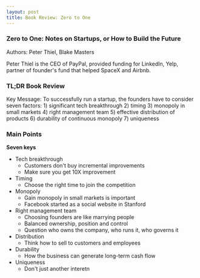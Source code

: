 ```yaml
---
layout: post
title: Book Review: Zero to One
---
```


### Zero to One: Notes on Startups, or How to Build the Future

Authors: Peter Thiel, Blake Masters

Peter Thiel is the CEO of PayPal, provided funding for LinkedIn, Yelp, partner of founder's fund that helped SpaceX and Airbnb.

### TL;DR Book Review

Key Message: To successfully run a startup, the founders have to consider seven factors: 1) significant tech breakthrough 2) timing 3) monopoly in small markets 4) right management team 5) effective distribution of products 6) durability of continuous monopoly 7) uniqueness

### Main Points

**Seven keys**

- Tech breakthrough
	- Customers don't buy incremental improvements
	- Make sure you get 10X improvement
- Timing
	- Choose the right time to join the competition
- Monopoly
	- Gain monopoly in small markets is important
	- Facebook started as a social website in Stanford
- Right management team
	- Choosing founders are like marrying people
	- Balanced ownership, position and control
	- Question who owns the company, who runs it, who governs it
- Distribution
	- Think how to sell to customers and employees
- Durability
	- How the business can generate long-term cash flow
- Uniqueness
	- Don't just another interetn
<!--stackedit_data:
eyJoaXN0b3J5IjpbMTAyMjU3MDk2OV19
-->